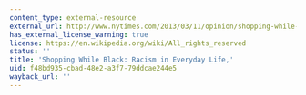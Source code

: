 ```yaml
---
content_type: external-resource
external_url: http://www.nytimes.com/2013/03/11/opinion/shopping-while-black-racism-in-everyday-life.html
has_external_license_warning: true
license: https://en.wikipedia.org/wiki/All_rights_reserved
status: ''
title: 'Shopping While Black: Racism in Everyday Life,'
uid: f48bd935-cbad-48e2-a3f7-79ddcae244e5
wayback_url: ''
---
```

